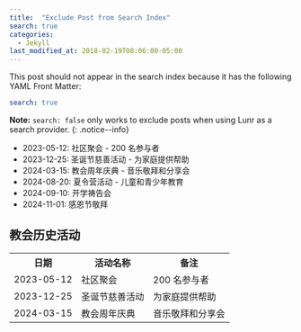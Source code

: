 ```yaml
---
title:  "Exclude Post from Search Index"
search: true
categories: 
  - Jekyll
last_modified_at: 2018-02-19T08:06:00-05:00
---
```


This post should not appear in the search index because it has the following YAML Front Matter:

```yaml
search: true
```

**Note:** `search: false` only works to exclude posts when using Lunr as a search provider.
{: .notice--info}



<ul>
<li><span class="color-red">2023-05-12: 社区聚会 - 200 名参与者</span></li>
<li><span class="color-red">2023-12-25: 圣诞节慈善活动 - 为家庭提供帮助</span></li>
<li><span class="color-blue">2024-03-15: 教会周年庆典 - 音乐敬拜和分享会</span></li>
<li><span class="color-green">2024-08-20: 夏令营活动 - 儿童和青少年教育</span></li>
<li><span class="color-orange">2024-09-10: 开学祷告会</span></li>
<li><span class="color-purple">2024-11-01: 感恩节敬拜</span></li>
</ul>


## 教会历史活动

<table class="custom-table">
  <tr>
    <th>日期</th>
    <th>活动名称</th>
    <th>备注</th>
  </tr>
  <tr>
    <td><span class="color-red">2023-05-12</span></td>
    <td><span class="color-red">社区聚会</span></td>
    <td><span class="color-red">200 名参与者</span></td>
  </tr>
  <tr>
    <td><span class="color-blue">2023-12-25</span></td>
    <td><span class="color-blue">圣诞节慈善活动</span></td>
    <td><span class="color-blue">为家庭提供帮助</span></td>
  </tr>
  <tr>
    <td><span class="color-green">2024-03-15</span></td>
    <td><span class="color-green">教会周年庆典</span></td>
    <td><span class="color-green">音乐敬拜和分享会</span></td>
  </tr>
</table>

